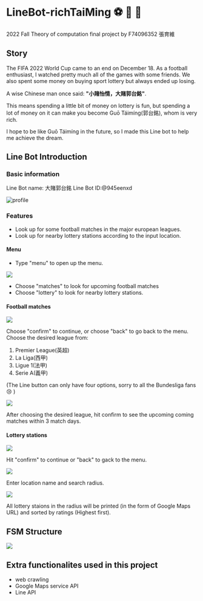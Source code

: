 LineBot-richTaiMing :soccer: 🤖 :money_with_wings:
===
2022 Fall Theory of computation final project by F74096352 張育維

Story
---
The FIFA 2022 World Cup came to an end on December 18. As a football enthusiast, I watched pretty much all of the games with some friends. We also spent some money on buying sport lottery but always ended up losing.

A wise Chinese man once said: **"小賭怡情，大賭郭台銘"**.

This means spending a little bit of money on lottery is fun, but spending a lot of money on it can make you become Guō Táimíng(郭台銘), whom is very rich.

I hope to be like Guō Táimíng in the future, so I made this Line bot to help me achieve the dream.

Line Bot Introduction
---
### Basic information
Line Bot name: 大賭郭台銘
Line Bot ID:@945eenxd

![profile](https://i.imgur.com/NlTiLER.jpg)

### Features
- Look up for some football matches in the major european leagues. 
- Look up for nearby lottery stations according to the input location.

#### Menu
- Type "menu" to open up the menu.

![](https://i.imgur.com/j8MmhSo.png)
- Choose "matches" to look for upcoming football matches
- Choose "lottery" to look for nearby lottery stations.

#### Football matches
![](https://i.imgur.com/mfnvYp2.png)

Choose "confirm" to continue, or choose "back" to go back to the menu.
Choose the desired league from:
1. Premier League(英超)
2. La Liga(西甲)
3. Ligue 1(法甲)
4. Serie A(義甲)

(The Line button can only have four options, sorry to all the Bundesliga fans :cry: )

![](https://i.imgur.com/NTtba66.png)

After choosing the desired league, hit confirm to see the upcoming coming matches within 3 match days.

#### Lottery stations
![](https://i.imgur.com/R0KsUKL.png)

Hit "confirm" to continue or "back" to gack to the menu.

![](https://i.imgur.com/yWNSHkC.png)

Enter location name and search radius.

![](https://i.imgur.com/L2TL4Ls.png)

All lottery staions in the radius will be printed (in the form of Google Maps URL) and sorted by ratings (Highest first).

FSM Structure
---
![](https://i.imgur.com/In7uvjB.png)

Extra functionalites used in this project
---
- web crawling
- Google Maps service API
- Line API
